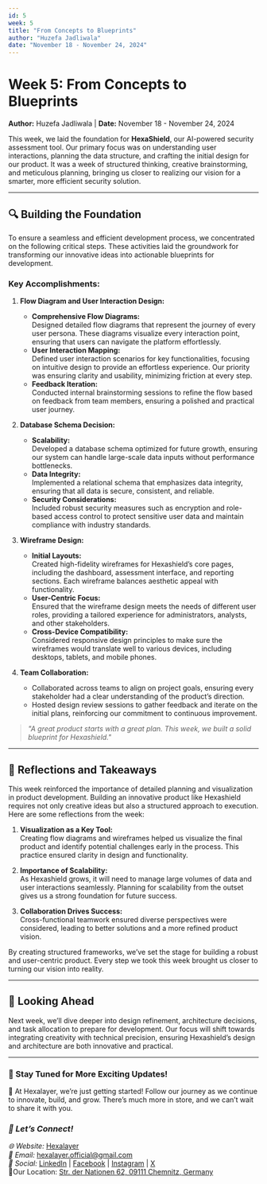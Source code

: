 ```yaml
---
id: 5
week: 5
title: "From Concepts to Blueprints"
author: "Huzefa Jadliwala"
date: "November 18 - November 24, 2024"
---
```


# Week 5: From Concepts to Blueprints  

**Author:** Huzefa Jadliwala | **Date:** November 18 - November 24, 2024  

This week, we laid the foundation for **HexaShield**, our AI-powered security assessment tool. Our primary focus was on understanding user interactions, planning the data structure, and crafting the initial design for our product. It was a week of structured thinking, creative brainstorming, and meticulous planning, bringing us closer to realizing our vision for a smarter, more efficient security solution.  

---

## 🔍 **Building the Foundation**  

To ensure a seamless and efficient development process, we concentrated on the following critical steps. These activities laid the groundwork for transforming our innovative ideas into actionable blueprints for development.  

### Key Accomplishments:  

1. **Flow Diagram and User Interaction Design:**  
   - **Comprehensive Flow Diagrams:**  
     Designed detailed flow diagrams that represent the journey of every user persona. These diagrams visualize every interaction point, ensuring that users can navigate the platform effortlessly.  
   - **User Interaction Mapping:**  
     Defined user interaction scenarios for key functionalities, focusing on intuitive design to provide an effortless experience. Our priority was ensuring clarity and usability, minimizing friction at every step.  
   - **Feedback Iteration:**  
     Conducted internal brainstorming sessions to refine the flow based on feedback from team members, ensuring a polished and practical user journey.  

2. **Database Schema Decision:**  
   - **Scalability:**  
     Developed a database schema optimized for future growth, ensuring our system can handle large-scale data inputs without performance bottlenecks.  
   - **Data Integrity:**  
     Implemented a relational schema that emphasizes data integrity, ensuring that all data is secure, consistent, and reliable.  
   - **Security Considerations:**  
     Included robust security measures such as encryption and role-based access control to protect sensitive user data and maintain compliance with industry standards.  

3. **Wireframe Design:**  
   - **Initial Layouts:**  
     Created high-fidelity wireframes for Hexashield’s core pages, including the dashboard, assessment interface, and reporting sections. Each wireframe balances aesthetic appeal with functionality.  
   - **User-Centric Focus:**  
     Ensured that the wireframe design meets the needs of different user roles, providing a tailored experience for administrators, analysts, and other stakeholders.  
   - **Cross-Device Compatibility:**  
     Considered responsive design principles to make sure the wireframes would translate well to various devices, including desktops, tablets, and mobile phones.  

4. **Team Collaboration:**  
   - Collaborated across teams to align on project goals, ensuring every stakeholder had a clear understanding of the product’s direction.  
   - Hosted design review sessions to gather feedback and iterate on the initial plans, reinforcing our commitment to continuous improvement.  

> _"A great product starts with a great plan. This week, we built a solid blueprint for Hexashield."_  

---

## 🎉 **Reflections and Takeaways**  

This week reinforced the importance of detailed planning and visualization in product development. Building an innovative product like Hexashield requires not only creative ideas but also a structured approach to execution. Here are some reflections from the week:  

1. **Visualization as a Key Tool:**  
   Creating flow diagrams and wireframes helped us visualize the final product and identify potential challenges early in the process. This practice ensured clarity in design and functionality.  

2. **Importance of Scalability:**  
   As Hexashield grows, it will need to manage large volumes of data and user interactions seamlessly. Planning for scalability from the outset gives us a strong foundation for future success.  

3. **Collaboration Drives Success:**  
   Cross-functional teamwork ensured diverse perspectives were considered, leading to better solutions and a more refined product vision.  

By creating structured frameworks, we’ve set the stage for building a robust and user-centric product. Every step we took this week brought us closer to turning our vision into reality.  

---

## 🚀 **Looking Ahead**  

Next week, we’ll dive deeper into design refinement, architecture decisions, and task allocation to prepare for development. Our focus will shift towards integrating creativity with technical precision, ensuring Hexashield’s design and architecture are both innovative and practical.  

---

### 🚀 Stay Tuned for More Exciting Updates!  

🌟 At Hexalayer, we’re just getting started! Follow our journey as we continue to innovate, build, and grow. There’s much more in store, and we can’t wait to share it with you.  

### _💬 Let’s Connect!_  

_🌐 Website:_ [Hexalayer](https://hexalayer.vercel.app/)  
_📧 Email:_ hexalayer.official@gmail.com  
_📱 Social:_ [LinkedIn](https://linkedin.com/company/hexalayer-ln) | [Facebook](https://www.facebook.com/profile.php?id=61568292851414) | [Instagram](https://instagram.com/hexalayer) | [X](https://x.com/hexalayer_x)  
📍Our Location: [Str. der Nationen 62, 09111 Chemnitz, Germany](https://www.google.com/maps?q=Str.+der+Nationen+62,+09111+Chemnitz,+Germany)  
